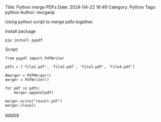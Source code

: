 Title: Python merge PDFs
Date: 2024-04-22 18:49
Category: Python
Tags: python
Author: morganp

Using python script to merge pdfs together.

Install package

    pip install pypdf

Script:

    from pypdf import PdfWriter

    pdfs = ['file1.pdf', 'file2.pdf', 'file3.pdf', 'file4.pdf']

    #merger = PdfMerger()
    merger = PdfWriter()

    for pdf in pdfs:
        merger.append(pdf)

    merger.write("result.pdf")
    merger.close()

[source][source]

[source]: https://stackoverflow.com/questions/3444645/merge-pdf-files

